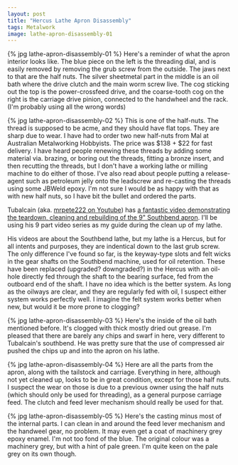 ```yaml
---
layout: post
title: "Hercus Lathe Apron Disassembly"
tags: Metalwork
image: lathe-apron-disassembly-01
---
```


{% jpg lathe-apron-disassembly-01 %} Here's a reminder of what the apron interior looks like. The blue piece on the left is the threading dial, and is easily removed by removing the grub screw from the outside. The jaws next to that are the half nuts. The silver sheetmetal part in the middle is an oil bath where the drive clutch and the main worm screw live. The cog sticking out the top is the power-crossfeed drive, and the coarse-tooth cog on the right is the carriage drive pinion, connected to the handwheel and the rack. (I'm probably using all the wrong words)

{% jpg lathe-apron-disassembly-02 %} This is one of the half-nuts. The thread is supposed to be acme, and they should have flat tops. They are sharp due to wear. I have had to order two new half-nuts from Mal at Australian Metalworking Hobbyists. The price was $138 + $22 for fast delivery. I have heard people renewing these threads by adding some material via. brazing, or boring out the threads, fitting a bronze insert, and then recutting the threads, but I don't have a working lathe or milling machine to do either of those. I've also read about people putting a release-agent such as petroleum jelly onto the leadscrew and re-casting the threads using some JBWeld epoxy. I'm not sure I would be as happy with that as with new half nuts, so I have bit the bullet and ordered the parts.

Tubalcain (aka. [mrpete222 on Youtube](https://www.youtube.com/user/mrpete222/videos)) has [a fantastic video demonstrating the teardown, cleaning and rebuilding of the 9" Southbend apron](https://www.youtube.com/watch?v=Oz9pZfGE-U0). I'll be using his 9 part video series as my guide during the clean up of my lathe.

His videos are about the Southbend lathe, but my lathe is a Hercus, but for all intents and purposes, they are indentical down to the last grub screw. The only difference I've found so far, is the keyway-type slots and felt wicks in the gear shafts on the Southbend machine, used for oil retention. These have been replaced (upgraded? downgraded?) in the Hercus with an oil-hole directly fed through the shaft to the bearing surface, fed from the outboard end of the shaft. I have no idea which is the better system. As long as the oilways are clear, and they are regularly fed with oil, I suspect either system works perfectly well. I imagine the felt system works better when new, but would it be more prone to clogging?

{% jpg lathe-apron-disassembly-03 %} Here's the inside of the oil bath mentioned before. It's clogged with thick mostly dried out grease. I'm pleased that there are barely any chips and swarf in here, very different to Tubalcain's southbend. He was pretty sure that the use of compressed air pushed the chips up and into the apron on his lathe.
   
{% jpg lathe-apron-disassembly-04 %} Here are all the parts from the apron, along with the tailstock and carriage. Everything in here, although not yet cleaned up, looks to be in great condition, except for those half nuts. I suspect the wear on those is due to a previous owner using the half nuts (which should only be used for threading), as a general purpose carriage feed. The clutch and feed lever mechanism should really be used for that.

{% jpg lathe-apron-disassembly-05 %} Here's the casting minus most of the internal parts. I can clean in and around the feed lever mechanism and the handweel gear, no problem. It may even get a coat of machinery grey epoxy enamel. I'm not too fond of the blue. The original colour was a machinery grey, but with a hint of pale green. I'm quite keen on the pale grey on its own though.

